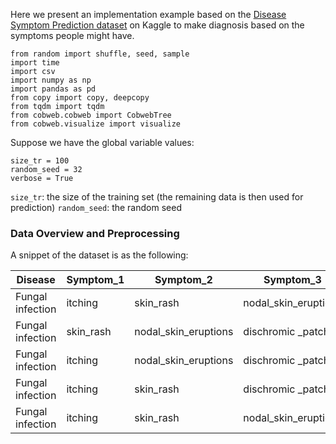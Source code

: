 Here we present an implementation example based on the [Disease Symptom Prediction dataset](https://www.kaggle.com/datasets/itachi9604/disease-symptom-description-dataset?select=dataset.csv) on Kaggle to make diagnosis based on the symptoms people might have.

	from random import shuffle, seed, sample
	import time
	import csv
	import numpy as np
	import pandas as pd
	from copy import copy, deepcopy
	from tqdm import tqdm
	from cobweb.cobweb import CobwebTree
	from cobweb.visualize import visualize

Suppose we have the global variable values:

	size_tr = 100
	random_seed = 32
	verbose = True

`size_tr`: the size of the training set (the remaining data is then used for prediction)
`random_seed`: the random seed

### Data Overview and Preprocessing

A snippet of the dataset is as the following:

| Disease | Symptom_1 | Symptom_2 | Symptom_3 | Symptom_4 | Symptom_5 | Symptom_6 | Symptom_7 | Symptom_8 | Symptom_9 | Symptom_10 | Symptom_11 | Symptom_12 | Symptom_13 | Symptom_14 | Symptom_15 | Symptom_16 | Symptom_17 |
| --- | --- | --- | --- | --- | --- | --- | --- | --- | --- | --- | --- | --- | --- | --- | --- | --- | --- |
| Fungal infection | itching | skin_rash | nodal_skin_eruptions | dischromic _patches | | | | | | | | | | | | |
| Fungal infection | skin_rash | nodal_skin_eruptions | dischromic _patches | | | | | | | | | | | | | |
| Fungal infection | itching | nodal_skin_eruptions | dischromic _patches | | | | | | | | | | | | | |
| Fungal infection | itching | skin_rash | dischromic _patche | | | | | | | | | | | | | |
| Fungal infection | itching | skin_rash | nodal_skin_eruptions | | | | | | | | | | | | | |




